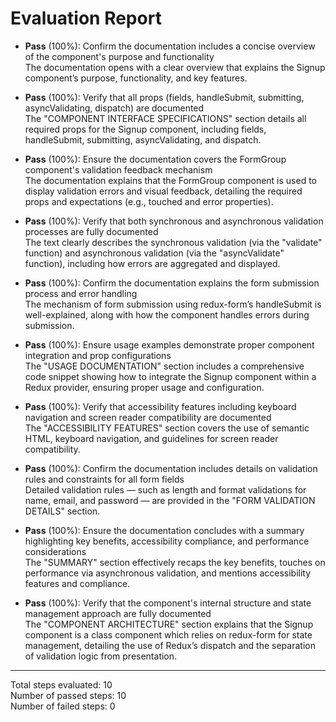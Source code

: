 # Evaluation Report

- **Pass** (100%): Confirm the documentation includes a concise overview of the component's purpose and functionality  
  The documentation opens with a clear overview that explains the Signup component’s purpose, functionality, and key features.  

- **Pass** (100%): Verify that all props (fields, handleSubmit, submitting, asyncValidating, dispatch) are documented  
  The "COMPONENT INTERFACE SPECIFICATIONS" section details all required props for the Signup component, including fields, handleSubmit, submitting, asyncValidating, and dispatch.  

- **Pass** (100%): Ensure the documentation covers the FormGroup component's validation feedback mechanism  
  The documentation explains that the FormGroup component is used to display validation errors and visual feedback, detailing the required props and expectations (e.g., touched and error properties).  

- **Pass** (100%): Verify that both synchronous and asynchronous validation processes are fully documented  
  The text clearly describes the synchronous validation (via the "validate" function) and asynchronous validation (via the "asyncValidate" function), including how errors are aggregated and displayed.  

- **Pass** (100%): Confirm the documentation explains the form submission process and error handling  
  The mechanism of form submission using redux-form’s handleSubmit is well-explained, along with how the component handles errors during submission.  

- **Pass** (100%): Ensure usage examples demonstrate proper component integration and prop configurations  
  The "USAGE DOCUMENTATION" section includes a comprehensive code snippet showing how to integrate the Signup component within a Redux provider, ensuring proper usage and configuration.  

- **Pass** (100%): Verify that accessibility features including keyboard navigation and screen reader compatibility are documented  
  The "ACCESSIBILITY FEATURES" section covers the use of semantic HTML, keyboard navigation, and guidelines for screen reader compatibility.  

- **Pass** (100%): Confirm the documentation includes details on validation rules and constraints for all form fields  
  Detailed validation rules — such as length and format validations for name, email, and password — are provided in the "FORM VALIDATION DETAILS" section.  

- **Pass** (100%): Ensure the documentation concludes with a summary highlighting key benefits, accessibility compliance, and performance considerations  
  The "SUMMARY" section effectively recaps the key benefits, touches on performance via asynchronous validation, and mentions accessibility features and compliance.  

- **Pass** (100%): Verify that the component's internal structure and state management approach are fully documented  
  The "COMPONENT ARCHITECTURE" section explains that the Signup component is a class component which relies on redux-form for state management, detailing the use of Redux’s dispatch and the separation of validation logic from presentation.  

---

Total steps evaluated: 10  
Number of passed steps: 10  
Number of failed steps: 0